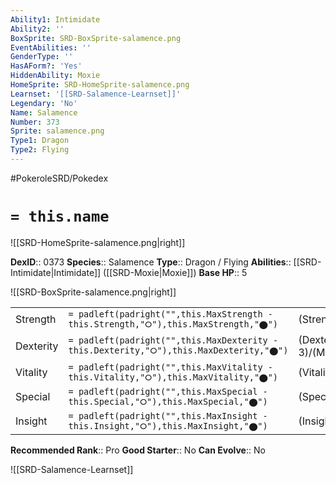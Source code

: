 ```yaml
---
Ability1: Intimidate
Ability2: ''
BoxSprite: SRD-BoxSprite-salamence.png
EventAbilities: ''
GenderType: ''
HasAForm?: 'Yes'
HiddenAbility: Moxie
HomeSprite: SRD-HomeSprite-salamence.png
Learnset: '[[SRD-Salamence-Learnset]]'
Legendary: 'No'
Name: Salamence
Number: 373
Sprite: salamence.png
Type1: Dragon
Type2: Flying
---
```


#PokeroleSRD/Pokedex

# `= this.name`

![[SRD-HomeSprite-salamence.png|right]]

**DexID**:: 0373
**Species**:: Salamence
**Type**:: Dragon / Flying
**Abilities**:: [[SRD-Intimidate|Intimidate]] ([[SRD-Moxie|Moxie]])
**Base HP**:: 5

![[SRD-BoxSprite-salamence.png|right]]

|           |                                                                                        |                                          |
| --------- | -------------------------------------------------------------------------------------- | ---------------------------------------- |
| Strength  | `= padleft(padright("",this.MaxStrength - this.Strength,"⭘"),this.MaxStrength,"⬤")`    | (Strength::3)/(MaxStrength::7)   |
| Dexterity | `= padleft(padright("",this.MaxDexterity - this.Dexterity,"⭘"),this.MaxDexterity,"⬤")` | (Dexterity:: 3)/(MaxDexterity::6) |
| Vitality  | `= padleft(padright("",this.MaxVitality - this.Vitality,"⭘"),this.MaxVitality,"⬤")`    | (Vitality::2)/(MaxVitality::5)   |
| Special   | `= padleft(padright("",this.MaxSpecial - this.Special,"⭘"),this.MaxSpecial,"⬤")`       | (Special::3)/(MaxSpecial::6)     |
| Insight   | `= padleft(padright("",this.MaxInsight - this.Insight,"⭘"),this.MaxInsight,"⬤")`       | (Insight::2)/(MaxInsight::5)     |

**Recommended Rank**:: Pro
**Good Starter**:: No
**Can Evolve**:: No

![[SRD-Salamence-Learnset]]